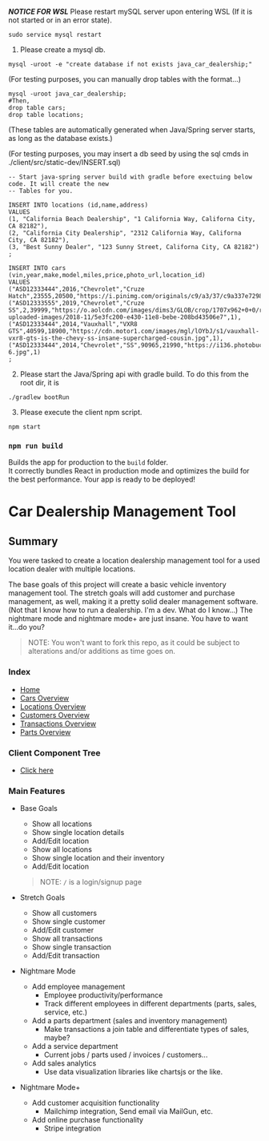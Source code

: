 ***NOTICE FOR WSL***
Please restart mySQL server upon entering WSL (If it is not started or in an error state).
```
sudo service mysql restart
```
1. Please create a mysql db.
```
mysql -uroot -e "create database if not exists java_car_dealership;"
```
(For testing purposes, you can manually drop tables with the format...)
```
mysql -uroot java_car_dealership;
#Then,
drop table cars;
drop table locations;
```
(These tables are automatically generated when Java/Spring server starts, as long as the database exists.)

(For testing purposes, you may insert a db seed by using the sql cmds in ./client/src/static-dev/INSERT.sql)
```
-- Start java-spring server build with gradle before exectuing below code. It will create the new
-- Tables for you.

INSERT INTO locations (id,name,address)
VALUES
(1, "California Beach Dealership", "1 California Way, Californa City, CA 82182"),
(2, "California City Dealership", "2312 California Way, Californa City, CA 82182"),
(3, "Best Sunny Dealer", "123 Sunny Street, Californa City, CA 82182")
;

INSERT INTO cars (vin,year,make,model,miles,price,photo_url,location_id)
VALUES
("ASD12333444",2016,"Chevrolet","Cruze Hatch",23555,20500,"https://i.pinimg.com/originals/c9/a3/37/c9a337e72985088c0f6dfae49fc2b737.jpg",1),
("ASD12333555",2019,"Chevrolet","Cruze SS",2,39999,"https://o.aolcdn.com/images/dims3/GLOB/crop/1707x962+0+0/resize/800x450!/format/jpg/quality/85/https://s.yimg.com/os/creatr-uploaded-images/2018-11/5e3fc200-e430-11e8-bebe-208bd43506e7",1),
("ASD12333444",2014,"Vauxhall","VXR8 GTS",40599,18900,"https://cdn.motor1.com/images/mgl/lOYbJ/s1/vauxhall-vxr8-gts-is-the-chevy-ss-insane-supercharged-cousin.jpg",1),
("ASD12333444",2014,"Chevrolet","SS",90965,21990,"https://i136.photobucket.com/albums/q176/HazmanAvatarKing/Cameros/Cararo_2011/Christiancoach-6.jpg",1)
;

```
2. Please start the Java/Spring api with gradle build. To do this from the root dir, it is 
```
./gradlew bootRun
```

3. Please execute the client npm script.
```
npm start
```
### `npm run build`

Builds the app for production to the `build` folder.<br>
It correctly bundles React in production mode and optimizes the build for the best performance.
Your app is ready to be deployed!

# Car Dealership Management Tool

## Summary

You were tasked to create a location dealership management tool for a used location dealer with multiple locations.

The base goals of this project will create a basic vehicle inventory management tool. The stretch goals will add customer and purchase management, as well, making it a pretty solid dealer management software. (Not that I know how to run a dealership. I'm a dev. What do I know...) The nightmare mode and nightmare mode+ are just insane. You have to want it...do you?

> NOTE: You won't want to fork this repo, as it could be subject to alterations and/or additions as time goes on.

### Index

- [Home](/README.md)
- [Cars Overview](/cars_overview.md)
- [Locations Overview](/locations_overview.md)
- [Customers Overview](/customers_overview.md)
- [Transactions Overview](/transactions_overview.md)
- [Parts Overview](/parts_overview.md)

### Client Component Tree

- [Click here](https://www.lucidchart.com/invitations/accept/6b87f693-f0fd-451e-8e94-72eef2d629aa)

### Main Features

- Base Goals

  - Show all locations
  - Show single location details
  - Add/Edit location
  - Show all locations
  - Show single location and their inventory
  - Add/Edit location

  > NOTE: `/` is a login/signup page

- Stretch Goals

  - Show all customers
  - Show single customer
  - Add/Edit customer
  - Show all transactions
  - Show single transaction
  - Add/Edit transaction

- Nightmare Mode

  - Add employee management
    - Employee productivity/performance
    - Track different employees in different departments (parts, sales, service, etc.)
  - Add a parts department (sales and inventory management)
    - Make transactions a join table and differentiate types of sales, maybe?
  - Add a service department
    - Current jobs / parts used / invoices / customers...
  - Add sales analytics
    - Use data visualization libraries like chartsjs or the like.

- Nightmare Mode+

  - Add customer acquisition functionality
    - Mailchimp integration, Send email via MailGun, etc.
  - Add online purchase functionality
    - Stripe integration

